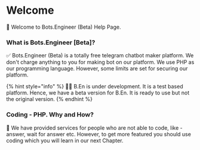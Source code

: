 # Welcome

🥰 Welcome to Bots.Engineer (Beta) Help Page.

### What is Bots.Engineer [Beta]? 

✅ Bots.Engineer (Beta) is a totally free telegram chatbot maker platform. We don't charge anything to you for making bot on our platform. We use PHP as our programming language. However, some limits are set for securing our platform.


{% hint style="info" %} 👨‍🔧 B.En is under development. It is a test based platform. Hence, we have a beta version for B.En. It is ready to use but not the original version. {% endhint %}

### Coding - PHP. Why and How?

🤗 We have provided services for people who are not able to code, like - answer, wait for answer etc. 
However, to get more featured you should use coding which you will learn in our next Chapter.


